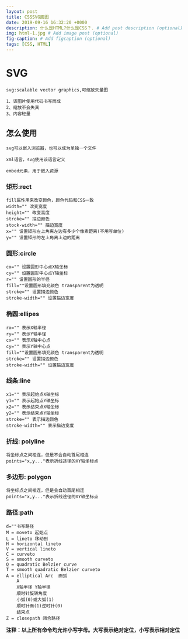 ```yaml
---
layout: post
title: CSSSVG画图
date: 2019-09-16 16:32:20 +0000
description: 什么是HTML?什么是CSS？. # Add post description (optional)
img: html-1.jpg # Add image post (optional)
fig-caption: # Add figcaption (optional)
tags: [CSS, HTML]
---
```

# SVG

    svg:scalable vector graphics,可缩放矢量图

    1、该图片使用代码书写而成
    2、缩放不会失真
    3、内容轻量

## 怎么使用

    svg可以嵌入浏览器，也可以成为单独一个文件

    xml语言，svg使用该语言定义

    embed元素，用于嵌入资源

### 矩形:rect

    fill属性用来改变颜色，颜色代码和CSS一致
    width="" 改变宽度
    height="" 改变高度
    stroke="" 描边颜色
    stock-width="" 描边宽度
    x="" 设置矩形左上角离左边有多少个像素距离(不用写单位)
    y="" 设置矩形的左上角离上边的距离

### 圆形:circle
    cx="" 设置圆形中心点X轴坐标
    cy="" 设置圆形中心点Y轴坐标
    r="" 设置圆形的半径
    fill=""设置圆形填充颜色 transparent为透明
    stroke="" 设置描边颜色
    stroke-width="" 设置描边宽度

### 椭圆:ellipes
    rx="" 表示X轴半径
    ry="" 表示Y轴半径
    cx="" 表示X轴中心点
    cy="" 表示Y轴中心点
    fill=""设置圆形填充颜色 transparent为透明
    stroke="" 设置描边颜色
    stroke-width="" 设置描边宽度

### 线条:line
    x1="" 表示起始点X轴坐标
    y1="" 表示起始点Y轴坐标
    x2="" 表示结束点X轴坐标
    y2="" 表示结束点Y轴坐标
    stroke="" 表示描边颜色
    stroke-width="" 表示描边宽度

### 折线: polyline
    将坐标点之间相连，但是不会自动首尾相连
    points="x,y..."表示折线途径的XY轴坐标点

### 多边形: polygon
    将坐标点之间相连，但是会自动首尾相连
    points="x,y..."表示折线途径的XY轴坐标点
     
### 路径:path
    d=""书写路径
    M = moveto 起始点
    L = lineto 移动到
    H = horizontal lineto
    V = vertical lineto
    C = curveto
    S = smooth curveto
    Q = quadratic Belzier curve
    T = smooth quadratic Belzier curveto
    A = elliptical Arc  画弧
        A 
        X轴半径 Y轴半径 
        顺时针旋转角度
        小弧(0)或大弧(1) 
        顺时针画(1)逆时针(0)   
        结束点
    Z = closepath 闭合路径

**注释：以上所有命令均允许小写字母。大写表示绝对定位，小写表示相对定位**
